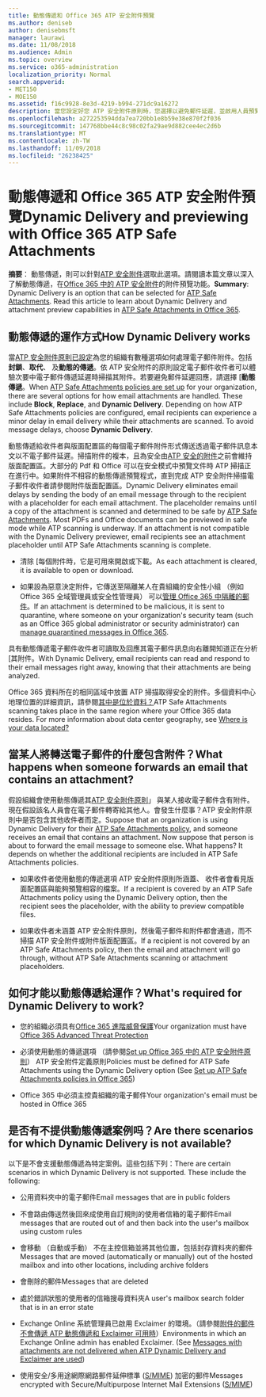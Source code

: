 ```yaml
---
title: 動態傳遞和 Office 365 ATP 安全附件預覽
ms.author: deniseb
author: denisebmsft
manager: laurawi
ms.date: 11/08/2018
ms.audience: Admin
ms.topic: overview
ms.service: o365-administration
localization_priority: Normal
search.appverid:
- MET150
- MOE150
ms.assetid: f16c9928-8e3d-4219-b994-271dc9a16272
description: 當您設定好您 ATP 安全附件原則時，您選擇以避免郵件延遲，並啟用人員預覽會掃描附件的動態傳遞。
ms.openlocfilehash: a272253594dda7ea720bb1e8b59e38e870f2f036
ms.sourcegitcommit: 147768bbe44c8c98c02fa29ae9d882cee4ec2d6b
ms.translationtype: MT
ms.contentlocale: zh-TW
ms.lasthandoff: 11/09/2018
ms.locfileid: "26238425"
---
```

# <a name="dynamic-delivery-and-previewing-with-office-365-atp-safe-attachments"></a><span data-ttu-id="3f798-103">動態傳遞和 Office 365 ATP 安全附件預覽</span><span class="sxs-lookup"><span data-stu-id="3f798-103">Dynamic Delivery and previewing with Office 365 ATP Safe Attachments</span></span>

<span data-ttu-id="3f798-p101">**摘要**： 動態傳遞，則可以針對[ATP 安全附件](atp-safe-attachments.md)選取此選項。請閱讀本篇文章以深入了解動態傳遞，在[Office 365 中的 ATP 安全附件](atp-safe-attachments.md)的附件預覽功能。</span><span class="sxs-lookup"><span data-stu-id="3f798-p101">**Summary**: Dynamic Delivery is an option that can be selected for [ATP Safe Attachments](atp-safe-attachments.md). Read this article to learn about Dynamic Delivery and attachment preview capabilities in [ATP Safe Attachments in Office 365](atp-safe-attachments.md).</span></span>
  
## <a name="how-dynamic-delivery-works"></a><span data-ttu-id="3f798-106">動態傳遞的運作方式</span><span class="sxs-lookup"><span data-stu-id="3f798-106">How Dynamic Delivery works</span></span>

<span data-ttu-id="3f798-p102">當[ATP 安全附件原則已設定](set-up-atp-safe-attachments-policies.md)為您的組織有數種選項如何處理電子郵件附件。包括**封鎖**、**取代**、 及**動態的傳遞**。依 ATP 安全附件的原則設定電子郵件收件者可以體驗次要中電子郵件傳遞延遲時掃描其附件。若要避免郵件延遲回應，請選擇 [**動態傳遞**。</span><span class="sxs-lookup"><span data-stu-id="3f798-p102">When [ATP Safe Attachments policies are set up](set-up-atp-safe-attachments-policies.md) for your organization, there are several options for how email attachments are handled. These include **Block**, **Replace**, and **Dynamic Delivery**. Depending on how ATP Safe Attachments policies are configured, email recipients can experience a minor delay in email delivery while their attachments are scanned. To avoid message delays, choose **Dynamic Delivery**.</span></span>
  
<span data-ttu-id="3f798-p103">動態傳遞給收件者與版面配置區的每個電子郵件附件形式傳送透過電子郵件訊息本文以不電子郵件延遲。掃描附件的複本，且為安全由[ATP 安全的附件](atp-safe-attachments.md)之前會維持版面配置區。大部分的 Pdf 和 Office 可以在安全模式中預覽文件時 ATP 掃描正在進行中。如果附件不相容的動態傳遞預覽程式，直到完成 ATP 安全附件掃描電子郵件收件者請參閱附件版面配置區。</span><span class="sxs-lookup"><span data-stu-id="3f798-p103">Dynamic Delivery eliminates email delays by sending the body of an email message through to the recipient with a placeholder for each email attachment. The placeholder remains until a copy of the attachment is scanned and determined to be safe by [ATP Safe Attachments](atp-safe-attachments.md). Most PDFs and Office documents can be previewed in safe mode while ATP scanning is underway. If an attachment is not compatible with the Dynamic Delivery previewer, email recipients see an attachment placeholder until ATP Safe Attachments scanning is complete.</span></span>

- <span data-ttu-id="3f798-115">清除 [每個附件時，它是可用來開啟或下載。</span><span class="sxs-lookup"><span data-stu-id="3f798-115">As each attachment is cleared, it is available to open or download.</span></span> 

- <span data-ttu-id="3f798-116">如果設為惡意決定附件，它傳送至隔離某人在貴組織的安全性小組 （例如 Office 365 全域管理員或安全性管理員） 可以[管理 Office 365 中隔離的郵件](manage-quarantined-messages-and-files.md)。</span><span class="sxs-lookup"><span data-stu-id="3f798-116">If an attachment is determined to be malicious, it is sent to quarantine, where someone on your organization's security team (such as an Office 365 global administrator or security administrator) can [manage quarantined messages in Office 365](manage-quarantined-messages-and-files.md).</span></span>

<span data-ttu-id="3f798-117">具有動態傳遞電子郵件收件者可讀取及回應其電子郵件訊息向右離開知道正在分析 [其附件。</span><span class="sxs-lookup"><span data-stu-id="3f798-117">With Dynamic Delivery, email recipients can read and respond to their email messages right away, knowing that their attachments are being analyzed.</span></span> 

<span data-ttu-id="3f798-p104">Office 365 資料所在的相同區域中放置 ATP 掃描取得安全的附件。多個資料中心地理位置的詳細資訊，請參閱[其中是位於資料？](https://products.office.com/where-is-your-data-located?geo=All)</span><span class="sxs-lookup"><span data-stu-id="3f798-p104">ATP Safe Attachments scanning takes place in the same region where your Office 365 data resides. For more information about data center geography, see [Where is your data located?](https://products.office.com/where-is-your-data-located?geo=All)</span></span> 
  
## <a name="what-happens-when-someone-forwards-an-email-that-contains-an-attachment"></a><span data-ttu-id="3f798-120">當某人將轉送電子郵件的什麼包含附件？</span><span class="sxs-lookup"><span data-stu-id="3f798-120">What happens when someone forwards an email that contains an attachment?</span></span>

<span data-ttu-id="3f798-p105">假設組織會使用動態傳遞其[ATP 安全附件原則](set-up-atp-safe-attachments-policies.md)」 與某人接收電子郵件含有附件。現在假設該名人員會在電子郵件轉寄給其他人。會發生什麼事？ATP 安全附件原則中是否包含其他收件者而定。</span><span class="sxs-lookup"><span data-stu-id="3f798-p105">Suppose that an organization is using Dynamic Delivery for their [ATP Safe Attachments policy](set-up-atp-safe-attachments-policies.md), and someone receives an email that contains an attachment. Now suppose that person is about to forward the email message to someone else. What happens? It depends on whether the additional recipients are included in ATP Safe Attachments policies.</span></span>
  
- <span data-ttu-id="3f798-125">如果收件者使用動態的傳遞選項 ATP 安全附件原則所涵蓋、 收件者會看見版面配置區與能夠預覽相容的檔案。</span><span class="sxs-lookup"><span data-stu-id="3f798-125">If a recipient is covered by an ATP Safe Attachments policy using the Dynamic Delivery option, then the recipient sees the placeholder, with the ability to preview compatible files.</span></span>
    
- <span data-ttu-id="3f798-126">如果收件者未涵蓋 ATP 安全附件原則，然後電子郵件和附件都會通過，而不掃描 ATP 安全附件或附件版面配置區。</span><span class="sxs-lookup"><span data-stu-id="3f798-126">If a recipient is not covered by an ATP Safe Attachments policy, then the email and attachment will go through, without ATP Safe Attachments scanning or attachment placeholders.</span></span>
    
## <a name="whats-required-for-dynamic-delivery-to-work"></a><span data-ttu-id="3f798-127">如何才能以動態傳遞給運作？</span><span class="sxs-lookup"><span data-stu-id="3f798-127">What's required for Dynamic Delivery to work?</span></span>

- <span data-ttu-id="3f798-128">您的組織必須具有[Office 365 進階威脅保護](office-365-atp.md)</span><span class="sxs-lookup"><span data-stu-id="3f798-128">Your organization must have [Office 365 Advanced Threat Protection](office-365-atp.md)</span></span>
    
- <span data-ttu-id="3f798-129">必須使用動態的傳遞選項 （請參閱[Set up Office 365 中的 ATP 安全附件原則](set-up-atp-safe-attachments-policies.md)） ATP 安全附件定義原則</span><span class="sxs-lookup"><span data-stu-id="3f798-129">Policies must be defined for ATP Safe Attachments using the Dynamic Delivery option (See [Set up ATP Safe Attachments policies in Office 365](set-up-atp-safe-attachments-policies.md))</span></span>
    
- <span data-ttu-id="3f798-130">Office 365 中必須主控貴組織的電子郵件</span><span class="sxs-lookup"><span data-stu-id="3f798-130">Your organization's email must be hosted in Office 365</span></span>
    
## <a name="are-there-scenarios-for-which-dynamic-delivery-is-not-available"></a><span data-ttu-id="3f798-131">是否有不提供動態傳遞案例吗？</span><span class="sxs-lookup"><span data-stu-id="3f798-131">Are there scenarios for which Dynamic Delivery is not available?</span></span>

<span data-ttu-id="3f798-p106">以下是不會支援動態傳遞為特定案例。這些包括下列：</span><span class="sxs-lookup"><span data-stu-id="3f798-p106">There are certain scenarios in which Dynamic Delivery is not supported. These include the following:</span></span>
  
- <span data-ttu-id="3f798-134">公用資料夾中的電子郵件</span><span class="sxs-lookup"><span data-stu-id="3f798-134">Email messages that are in public folders</span></span>
    
- <span data-ttu-id="3f798-135">不會路由傳送然後回來成使用自訂規則的使用者信箱的電子郵件</span><span class="sxs-lookup"><span data-stu-id="3f798-135">Email messages that are routed out of and then back into the user's mailbox using custom rules</span></span>
    
- <span data-ttu-id="3f798-136">會移動 （自動或手動） 不在主控信箱並將其他位置，包括封存資料夾的郵件</span><span class="sxs-lookup"><span data-stu-id="3f798-136">Messages that are moved (automatically or manually) out of the hosted mailbox and into other locations, including archive folders</span></span>
    
- <span data-ttu-id="3f798-137">會刪除的郵件</span><span class="sxs-lookup"><span data-stu-id="3f798-137">Messages that are deleted</span></span>
    
- <span data-ttu-id="3f798-138">處於錯誤狀態的使用者的信箱搜尋資料夾</span><span class="sxs-lookup"><span data-stu-id="3f798-138">A user's mailbox search folder that is in an error state</span></span>
    
- <span data-ttu-id="3f798-p107">Exchange Online 系統管理員已啟用 Exclaimer 的環境。（請參閱[附件的郵件不會傳遞 ATP 動態傳遞和 Exclaimer 可用時](https://support.microsoft.com/help/4014438/messages-with-attachments-are-not-delivered-when-atp-dynamic-delivery)）</span><span class="sxs-lookup"><span data-stu-id="3f798-p107">Environments in which an Exchange Online admin has enabled Exclaimer. (See [Messages with attachments are not delivered when ATP Dynamic Delivery and Exclaimer are used](https://support.microsoft.com/help/4014438/messages-with-attachments-are-not-delivered-when-atp-dynamic-delivery))</span></span>

- <span data-ttu-id="3f798-141">使用安全/多用途網際網路郵件延伸標準 ([S/MIME](s-mime-for-message-signing-and-encryption.md)) 加密的郵件</span><span class="sxs-lookup"><span data-stu-id="3f798-141">Messages encrypted with Secure/Multipurpose Internet Mail Extensions ([S/MIME](s-mime-for-message-signing-and-encryption.md))</span></span>
    
